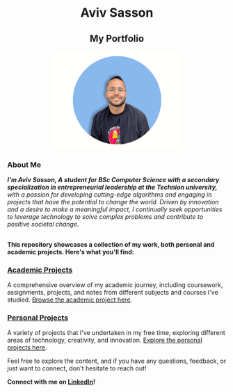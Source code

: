 <h1 align="center" >Aviv Sasson</h1>
<h2 align="center" >My Portfolio</h2>

<p align="center">
<img src="/Other/profile gif for RD.gif" width="300">
</p>

### About Me
***I'm Aviv Sasson, A student for BSc Computer Science with a secondary specialization in entrepreneurial leadership at the Technion university,** with a passion for developing cutting-edge algorithms and engaging in projects that have the potential to change the world. Driven by innovation and a desire to make a meaningful impact, I continually seek opportunities to leverage technology to solve complex problems and contribute to positive societal change.*
<h2 align="center" ></h2>

**This repository showcases a collection of my work, both personal and academic projects. Here's what you'll find:**
### [Academic Projects](./Academic%20Projects)
A comprehensive overview of my academic journey, including coursework, assignments, projects, and notes from different subjects and courses I've studied. [Browse the academic project here](./Academic%20Projects).

### [Personal Projects](./Personal%20Projects)
A variety of projects that I've undertaken in my free time, exploring different areas of technology, creativity, and innovation. [Explore the personal projects here](./Personal%20Projects).



Feel free to explore the content, and if you have any questions, feedback, or just want to connect, don't hesitate to reach out!

**Connect with me on [LinkedIn](https://www.linkedin.com/in/aviv-sasson)!**

